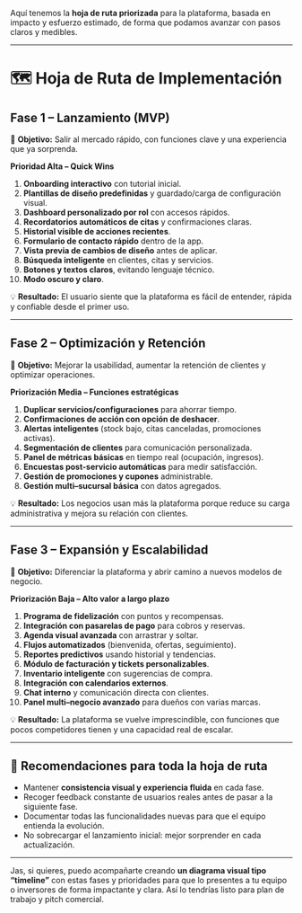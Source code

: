  
Aquí tenemos la **hoja de ruta priorizada** para la plataforma, basada en impacto y esfuerzo estimado, de forma que podamos avanzar con pasos claros y medibles.

---

# 🗺️ **Hoja de Ruta de Implementación**

## **Fase 1 – Lanzamiento (MVP)**
🎯 **Objetivo:** Salir al mercado rápido, con funciones clave y una experiencia que ya sorprenda.

**Prioridad Alta – Quick Wins**
1. **Onboarding interactivo** con tutorial inicial.
2. **Plantillas de diseño predefinidas** y guardado/carga de configuración visual.
3. **Dashboard personalizado por rol** con accesos rápidos.
4. **Recordatorios automáticos de citas** y confirmaciones claras.
5. **Historial visible de acciones recientes**.
6. **Formulario de contacto rápido** dentro de la app.
7. **Vista previa de cambios de diseño** antes de aplicar.
8. **Búsqueda inteligente** en clientes, citas y servicios.
9. **Botones y textos claros**, evitando lenguaje técnico.
10. **Modo oscuro y claro**.

💡 **Resultado:** El usuario siente que la plataforma es fácil de entender, rápida y confiable desde el primer uso.

---

## **Fase 2 – Optimización y Retención**
🎯 **Objetivo:** Mejorar la usabilidad, aumentar la retención de clientes y optimizar operaciones.

**Priorización Media – Funciones estratégicas**
1. **Duplicar servicios/configuraciones** para ahorrar tiempo.
2. **Confirmaciones de acción con opción de deshacer**.
3. **Alertas inteligentes** (stock bajo, citas canceladas, promociones activas).
4. **Segmentación de clientes** para comunicación personalizada.
5. **Panel de métricas básicas** en tiempo real (ocupación, ingresos).
6. **Encuestas post-servicio automáticas** para medir satisfacción.
7. **Gestión de promociones y cupones** administrable.
8. **Gestión multi–sucursal básica** con datos agregados.

💡 **Resultado:** Los negocios usan más la plataforma porque reduce su carga administrativa y mejora su relación con clientes.

---

## **Fase 3 – Expansión y Escalabilidad**
🎯 **Objetivo:** Diferenciar la plataforma y abrir camino a nuevos modelos de negocio.

**Priorización Baja – Alto valor a largo plazo**
1. **Programa de fidelización** con puntos y recompensas.
2. **Integración con pasarelas de pago** para cobros y reservas.
3. **Agenda visual avanzada** con arrastrar y soltar.
4. **Flujos automatizados** (bienvenida, ofertas, seguimiento).
5. **Reportes predictivos** usando historial y tendencias.
6. **Módulo de facturación y tickets personalizables**.
7. **Inventario inteligente** con sugerencias de compra.
8. **Integración con calendarios externos**.
9. **Chat interno** y comunicación directa con clientes.
10. **Panel multi–negocio avanzado** para dueños con varias marcas.

💡 **Resultado:** La plataforma se vuelve imprescindible, con funciones que pocos competidores tienen y una capacidad real de escalar.

---

## 📌 Recomendaciones para toda la hoja de ruta
- Mantener **consistencia visual y experiencia fluida** en cada fase.
- Recoger feedback constante de usuarios reales antes de pasar a la siguiente fase.
- Documentar todas las funcionalidades nuevas para que el equipo entienda la evolución.
- No sobrecargar el lanzamiento inicial: mejor sorprender en cada actualización.

---

Jas, si quieres, puedo acompañarte creando **un diagrama visual tipo “timeline”** con estas fases y prioridades para que lo presentes a tu equipo o inversores de forma impactante y clara. Así lo tendrías listo para plan de trabajo y pitch comercial.